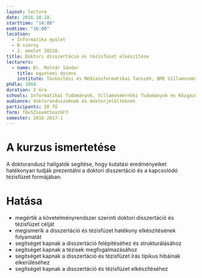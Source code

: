 ```yaml
---
layout: lecture
date: 2016.10.18.
starttime: "14:00"
endtime: "16:00"
location:
  - Informatika épület
  - B szárny
  - 2. emelet IB210.
title: Doktori disszertáció és tézisfüzet elkészítése
lecturers:
  - name: Dr. Molnár Sándor
    title: egyetemi docens
    institute: Távközlési és Médiainformatikai Tanszék, BME Villamosmérnöki és Informatikai Kar
phdla: 1064
duration: 2 óra
schools: Informatikai Tudományok, Villamosmérnöki Tudományok és Közgazdaságtudományok
audience: doktoranduszoknak és doktorjelölteknek
participants: 20 fő
form: fAvSZsoxmtSoxzGF3
semester: 2016-2017-1
---
```


# A kurzus ismertetése

A doktorandusz hallgatók segítése, hogy kutatási eredményeiket hatékonyan tudják prezentálni a doktori disszertáció és a kapcsolódó tézisfüzet formájában.

# Hatása

* megértik a követelményrendszer szerinti doktori disszertáció és tézisfüzet célját
* megismerik a disszertáció és tézisfüzet hatékony elkészítésének folyamatát
* segítséget kapnak a disszertáció felépítéséhez és strukturálásához
* segítséget kapnak a tézisek megfogalmazásához
* segítséget kapnak a disszertáció és tézisfüzet írás tipikus hibáinak elkerüléséhez
* segítséget kapnak a disszertáció és tézisfüzet elkészítéséhez
